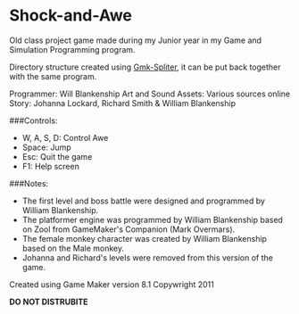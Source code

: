 # Shock-and-Awe
Old class project game made during my Junior year in my Game and Simulation Programming program.

Directory structure created using [Gmk-Spliter](https://github.com/Medo42/Gmk-Splitter "https://github.com/Medo42/Gmk-Splitter/"), it can be put back together with the same program.

Programmer: Will Blankenship
Art and Sound Assets: Various sources online
Story: Johanna Lockard, Richard Smith & William Blankenship

###Controls:
- W, A, S, D: Control Awe
- Space: Jump
- Esc: Quit the game
- F1: Help screen


###Notes: 
- The first level and boss battle were designed and programmed by William Blankenship. 
- The platformer engine was programmed by William Blankenship based on Zool from GameMaker's Companion (Mark Overmars). 
- The female monkey character was created by William Blankenship based on the Male monkey. 
- Johanna and Richard's levels were removed from this version of the game.

Created using Game Maker version 8.1
Copywright 2011

**DO NOT DISTRUBITE**
